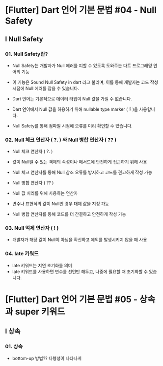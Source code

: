 # [Flutter] Dart 언어 기본 문법 #04 - Null Safety
## Ⅰ Null Safety
### 01. Null Safety란?
- Null Safety는 개발자가 Null 에러를 피할 수 있도록 도와주는 다트 프로그래밍 언어의 기능
- 이 기능은 Sound Null Safety in dart 라고 불리며, 이를 통해 개발자는 코드 작성 시점에 Null 에러를 잡을 수 있습니다.

- Dart 언어는 기본적으로 데이터 타입이 Null 값을 가질 수 없습니다.
- Dart 언어에서 Null 값을 허용하기 위해 nullable type marker ( ? )을 사용합니다.
- Null Safety를 통해 컴파일 시점에 오류를 미리 확인할 수 있습니다.

### 02. Null 체크 연산자 ( ?. ) 와 Null 병합 연산자 ( ?? )
- Null 체크 연산자 ( ?. )
- 값이 Null일 수 있는 객체의 속성이나 메서드에 안전하게 접근하기 위해 사용
- Null 체크 연산자를 통해 Null 참조 오류를 방지하고 코드를 견고하게 작성 가능

- Null 병합 연산자 ( ?? )
- Null 값 처리를 위해 사용하는 연산자
- 변수나 표현식의 값이 Null인 경우 대체 값을 지정 가능
- Null 병합 연산자를 통해 코드를 더 간결하고 안전하게 작성 가능

### 03. Null 억제 연산자 ( ! )
- 개발자가 해당 값이 Null이 아님을 확신하고 예외를 발생시키지 않을 때 사용

### 04. late 키워드
- late 키워드는 지연 초기화를 의미
- late 키워드를 사용하면 변수를 선언만 해두고, 나중에 필요할 때 초기화할 수 있습니다.

# [Flutter] Dart 언어 기본 문법 #05 - 상속과 super 키워드
## Ⅰ 상속
### 01. 상속

- bottom-up 방법?? 다형성이 나타나게
